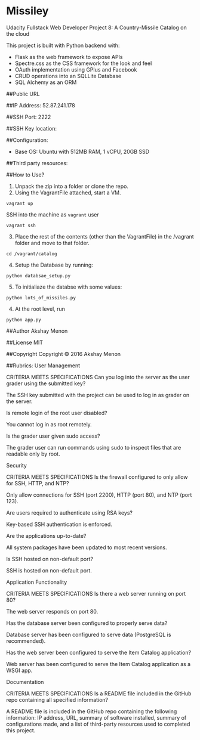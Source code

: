 # Missiley
Udacity Fullstack Web Developer Project 8: A Country-Missile Catalog on the cloud

This project is built with Python backend with:
- Flask as the web framework to expose APIs
- Spectre.css as the CSS framework for the look and feel
- OAuth implementation using GPlus and Facebook
- CRUD operations into an SQLLite Database
- SQL Alchemy as an ORM

##Public URL


##IP Address:
52.87.241.178

##SSH Port:
2222

##SSH Key location:


##Configuration:
- Base OS: Ubuntu with 512MB RAM, 1 vCPU, 20GB SSD


##Third party resources:




##How to Use?
1. Unpack the zip into a folder or clone the repo.
2. Using the VagrantFile attached, start a VM.
```
vagrant up
```
SSH into the machine as `vagrant` user
```
vagrant ssh
```
3. Place the rest of the contents (other than the VagrantFile) in the /vagrant folder and move to that folder.
```
cd /vagrant/catalog
```
4. Setup the Database by running:
```
python databsae_setup.py
```
5. To initialiaze the databse with some values:
```
python lots_of_missiles.py
```
4. At the root level, run
```
python app.py
```

##Author
Akshay Menon

##License
MIT

##Copyright
Copyright &copy; 2016 Akshay Menon


##Rubrics:
User Management

CRITERIA
MEETS SPECIFICATIONS
Can you log into the server as the user grader using the submitted key?

The SSH key submitted with the project can be used to log in as grader on the server.

Is remote login of the root user disabled?

You cannot log in as root remotely.

Is the grader user given sudo access?

The grader user can run commands using sudo to inspect files that are readable only by root.

Security

CRITERIA
MEETS SPECIFICATIONS
Is the firewall configured to only allow for SSH, HTTP, and NTP?

Only allow connections for SSH (port 2200), HTTP (port 80), and NTP (port 123).

Are users required to authenticate using RSA keys?

Key-based SSH authentication is enforced.

Are the applications up-to-date?

All system packages have been updated to most recent versions.

Is SSH hosted on non-default port?

SSH is hosted on non-default port.

Application Functionality

CRITERIA
MEETS SPECIFICATIONS
Is there a web server running on port 80?

The web server responds on port 80.

Has the database server been configured to properly serve data?

Database server has been configured to serve data (PostgreSQL is recommended).

Has the web server been configured to serve the Item Catalog application?

Web server has been configured to serve the Item Catalog application as a WSGI app.

Documentation

CRITERIA
MEETS SPECIFICATIONS
Is a README file included in the GitHub repo containing all specified information?

A README file is included in the GitHub repo containing the following information: IP address, URL, summary of software installed, summary of configurations made, and a list of third-party resources used to completed this project.

